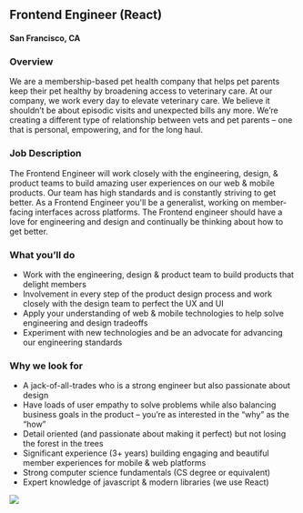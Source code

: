 ## Frontend Engineer (React)
#### San Francisco, CA

### Overview
We are a membership-based pet health company that helps pet parents keep their pet healthy by broadening access to veterinary care. 
At our company, we work every day to elevate veterinary care. We believe it shouldn’t be about episodic visits and unexpected bills any more. We’re creating a different type of relationship between vets and pet parents – one that is personal, empowering, and for the long haul.

### Job Description
The Frontend Engineer will work closely with the engineering, design, & product teams to build amazing user experiences on our web & mobile products. Our team has high standards and is constantly striving to get better.
As a Frontend Engineer you'll be a generalist, working on member-facing interfaces across platforms. The Frontend engineer should have a love for engineering and design and continually be thinking about how to get better.

### What you’ll do
+  Work with the engineering, design & product team to build products that delight members 
+  Involvement in every step of the product design process and work closely with the design team to perfect the UX and UI
+  Apply your understanding of web & mobile technologies to help solve engineering and design tradeoffs
+  Experiment with new technologies and be an advocate for advancing our engineering standards

### Why we look for
+  A jack-of-all-trades who is a strong engineer but also passionate about design
+  Have loads of user empathy to solve problems while also balancing business goals in the product – you’re as interested in the “why” as the “how”
+  Detail oriented (and passionate about making it perfect) but not losing the forest in the trees
+  Significant experience (3+ years) building engaging and beautiful member experiences for mobile & web platforms
+  Strong computer science fundamentals (CS degree or equivalent)
+  Expert knowledge of javascript & modern libraries (we use React)


[<img src='https://dabuttonfactory.com/button.png?t=Learn+More&f=Calibri-Bold&ts=24&tc=fff&hp=20&vp=8&c=5&bgt=unicolored&bgc=29aafe'>](https://letsrockit.co/job/rnv6enk-frontend-engineer-react)
